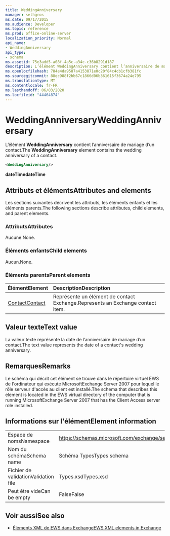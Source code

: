 ```yaml
---
title: WeddingAnniversary
manager: sethgros
ms.date: 09/17/2015
ms.audience: Developer
ms.topic: reference
ms.prod: office-online-server
localization_priority: Normal
api_name:
- WeddingAnniversary
api_type:
- schema
ms.assetid: 75e3add5-a08f-4a5c-a34c-c36b8291d187
description: L’élément WeddingAnniversary contient l’anniversaire de mariage d’un contact.
ms.openlocfilehash: 784e4da9587a4153871e0c20f84c4cb1cfb381fc
ms.sourcegitcommit: 88ec988f2bb67c1866d06b361615f3674a24e795
ms.translationtype: MT
ms.contentlocale: fr-FR
ms.lasthandoff: 06/03/2020
ms.locfileid: "44464874"
---
```

# <a name="weddinganniversary"></a><span data-ttu-id="3f775-103">WeddingAnniversary</span><span class="sxs-lookup"><span data-stu-id="3f775-103">WeddingAnniversary</span></span>

<span data-ttu-id="3f775-104">L’élément **WeddingAnniversary** contient l’anniversaire de mariage d’un contact.</span><span class="sxs-lookup"><span data-stu-id="3f775-104">The **WeddingAnniversary** element contains the wedding anniversary of a contact.</span></span> 
  
```xml
<WeddingAnniversary/>
```

 <span data-ttu-id="3f775-105">**dateTime**</span><span class="sxs-lookup"><span data-stu-id="3f775-105">**dateTime**</span></span>
## <a name="attributes-and-elements"></a><span data-ttu-id="3f775-106">Attributs et éléments</span><span class="sxs-lookup"><span data-stu-id="3f775-106">Attributes and elements</span></span>

<span data-ttu-id="3f775-107">Les sections suivantes décrivent les attributs, les éléments enfants et les éléments parents.</span><span class="sxs-lookup"><span data-stu-id="3f775-107">The following sections describe attributes, child elements, and parent elements.</span></span>
  
### <a name="attributes"></a><span data-ttu-id="3f775-108">Attributs</span><span class="sxs-lookup"><span data-stu-id="3f775-108">Attributes</span></span>

<span data-ttu-id="3f775-109">Aucune.</span><span class="sxs-lookup"><span data-stu-id="3f775-109">None.</span></span>
  
### <a name="child-elements"></a><span data-ttu-id="3f775-110">Éléments enfants</span><span class="sxs-lookup"><span data-stu-id="3f775-110">Child elements</span></span>

<span data-ttu-id="3f775-111">Aucun.</span><span class="sxs-lookup"><span data-stu-id="3f775-111">None.</span></span>
  
### <a name="parent-elements"></a><span data-ttu-id="3f775-112">Éléments parents</span><span class="sxs-lookup"><span data-stu-id="3f775-112">Parent elements</span></span>

|<span data-ttu-id="3f775-113">**Élément**</span><span class="sxs-lookup"><span data-stu-id="3f775-113">**Element**</span></span>|<span data-ttu-id="3f775-114">**Description**</span><span class="sxs-lookup"><span data-stu-id="3f775-114">**Description**</span></span>|
|:-----|:-----|
|[<span data-ttu-id="3f775-115">Contact</span><span class="sxs-lookup"><span data-stu-id="3f775-115">Contact</span></span>](contact.md) <br/> |<span data-ttu-id="3f775-116">Représente un élément de contact Exchange.</span><span class="sxs-lookup"><span data-stu-id="3f775-116">Represents an Exchange contact item.</span></span>  <br/> |
   
## <a name="text-value"></a><span data-ttu-id="3f775-117">Valeur texte</span><span class="sxs-lookup"><span data-stu-id="3f775-117">Text value</span></span>

<span data-ttu-id="3f775-118">La valeur texte représente la date de l’anniversaire de mariage d’un contact.</span><span class="sxs-lookup"><span data-stu-id="3f775-118">The text value represents the date of a contact's wedding anniversary.</span></span>
  
## <a name="remarks"></a><span data-ttu-id="3f775-119">Remarques</span><span class="sxs-lookup"><span data-stu-id="3f775-119">Remarks</span></span>

<span data-ttu-id="3f775-120">Le schéma qui décrit cet élément se trouve dans le répertoire virtuel EWS de l'ordinateur qui exécute MicrosoftExchange Server 2007 pour lequel le rôle serveur d'accès au client est installé.</span><span class="sxs-lookup"><span data-stu-id="3f775-120">The schema that describes this element is located in the EWS virtual directory of the computer that is running MicrosoftExchange Server 2007 that has the Client Access server role installed.</span></span>
  
## <a name="element-information"></a><span data-ttu-id="3f775-121">Informations sur l'élément</span><span class="sxs-lookup"><span data-stu-id="3f775-121">Element information</span></span>

|||
|:-----|:-----|
|<span data-ttu-id="3f775-122">Espace de noms</span><span class="sxs-lookup"><span data-stu-id="3f775-122">Namespace</span></span>  <br/> |https://schemas.microsoft.com/exchange/services/2006/types  <br/> |
|<span data-ttu-id="3f775-123">Nom du schéma</span><span class="sxs-lookup"><span data-stu-id="3f775-123">Schema name</span></span>  <br/> |<span data-ttu-id="3f775-124">Schéma Types</span><span class="sxs-lookup"><span data-stu-id="3f775-124">Types schema</span></span>  <br/> |
|<span data-ttu-id="3f775-125">Fichier de validation</span><span class="sxs-lookup"><span data-stu-id="3f775-125">Validation file</span></span>  <br/> |<span data-ttu-id="3f775-126">Types.xsd</span><span class="sxs-lookup"><span data-stu-id="3f775-126">Types.xsd</span></span>  <br/> |
|<span data-ttu-id="3f775-127">Peut être vide</span><span class="sxs-lookup"><span data-stu-id="3f775-127">Can be empty</span></span>  <br/> |<span data-ttu-id="3f775-128">False</span><span class="sxs-lookup"><span data-stu-id="3f775-128">False</span></span>  <br/> |
   
## <a name="see-also"></a><span data-ttu-id="3f775-129">Voir aussi</span><span class="sxs-lookup"><span data-stu-id="3f775-129">See also</span></span>



- [<span data-ttu-id="3f775-130">Éléments XML de EWS dans Exchange</span><span class="sxs-lookup"><span data-stu-id="3f775-130">EWS XML elements in Exchange</span></span>](ews-xml-elements-in-exchange.md)

